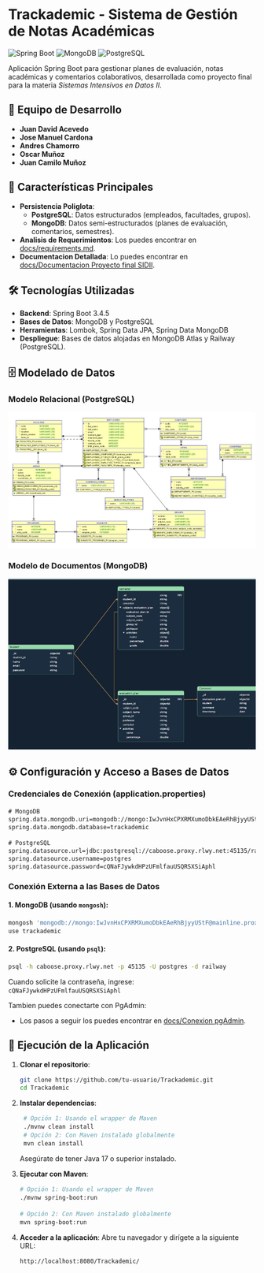 # Trackademic - Sistema de Gestión de Notas Académicas

![Spring Boot](https://img.shields.io/badge/Spring_Boot-6DB33F?style=for-the-badge&logo=spring&logoColor=white)
![MongoDB](https://img.shields.io/badge/MongoDB-47A248?style=for-the-badge&logo=mongodb&logoColor=white)
![PostgreSQL](https://img.shields.io/badge/PostgreSQL-316192?style=for-the-badge&logo=postgresql&logoColor=white)

Aplicación Spring Boot para gestionar planes de evaluación, notas académicas y comentarios colaborativos, desarrollada como proyecto final para la materia *Sistemas Intensivos en Datos II*.

## 👥 Equipo de Desarrollo
- **Juan David Acevedo**
- **Jose Manuel Cardona**
- **Andres Chamorro**
- **Oscar Muñoz**
- **Juan Camilo Muñoz**

## 📌 Características Principales
- **Persistencia Poliglota**: 
  - **PostgreSQL**: Datos estructurados (empleados, facultades, grupos).
  - **MongoDB**: Datos semi-estructurados (planes de evaluación, comentarios, semestres).
- **Analisis de Requerimientos**: Los puedes encontrar en [docs/requirements.md](docs/requirements.md).
- **Documentacion Detallada**: Lo puedes encontrar en [docs/Documentacion Proyecto final SIDII](docs/Documentación%20Proyecto%20final%20SIDII.pdf).

## 🛠 Tecnologías Utilizadas
- **Backend**: Spring Boot 3.4.5
- **Bases de Datos**: MongoDB y PostgreSQL
- **Herramientas**: Lombok, Spring Data JPA, Spring Data MongoDB
- **Despliegue**: Bases de datos alojadas en MongoDB Atlas y Railway (PostgreSQL).

## 🗄 Modelado de Datos

### Modelo Relacional (PostgreSQL)
![Diagrama relacional](docs/models/RelationalModel.jpeg)

### Modelo de Documentos (MongoDB)
![Diagrama de documentos](docs/models/MongoModel.jpg)

## ⚙ Configuración y Acceso a Bases de Datos

### Credenciales de Conexión (application.properties)
```properties
# MongoDB
spring.data.mongodb.uri=mongodb://mongo:IwJvnHxCPXRMXumoDbkEAeRhBjyyUStF@mainline.proxy.rlwy.net:52476
spring.data.mongodb.database=trackademic

# PostgreSQL
spring.datasource.url=jdbc:postgresql://caboose.proxy.rlwy.net:45135/railway
spring.datasource.username=postgres
spring.datasource.password=cQNaFJywkdHPzUFmlfauUSQRSXSiAphl
```

### Conexión Externa a las Bases de Datos

#### 1. **MongoDB** (usando `mongosh`):
```bash
mongosh 'mongodb://mongo:IwJvnHxCPXRMXumoDbkEAeRhBjyyUStF@mainline.proxy.rlwy.net:52476/trackademic?authSource=admin'
use trackademic
```

#### 2. **PostgreSQL** (usando `psql`):
```bash
psql -h caboose.proxy.rlwy.net -p 45135 -U postgres -d railway
```
Cuando solicite la contraseña, ingrese:  
`cQNaFJywkdHPzUFmlfauUSQRSXSiAphl`

Tambien puedes conectarte con PgAdmin:

- Los pasos a seguir los puedes encontrar en [docs/Conexion pgAdmin](docs/Conexion%20pgAdmin.pdf).

## 🚀 Ejecución de la Aplicación

1. **Clonar el repositorio**:
   ```bash
   git clone https://github.com/tu-usuario/Trackademic.git
   cd Trackademic
   ```

2. **Instalar dependencias**:
   ```bash
    # Opción 1: Usando el wrapper de Maven
    ./mvnw clean install
    # Opción 2: Con Maven instalado globalmente
    mvn clean install
    ```
    Asegúrate de tener Java 17 o superior instalado.

2. **Ejecutar con Maven**:
   ```bash
   # Opción 1: Usando el wrapper de Maven
   ./mvnw spring-boot:run

   # Opción 2: Con Maven instalado globalmente
   mvn spring-boot:run
   ```

3. **Acceder a la aplicación**:
   Abre tu navegador y dirígete a la siguiente URL:
   ```bash
   http://localhost:8080/Trackademic/
   ```
